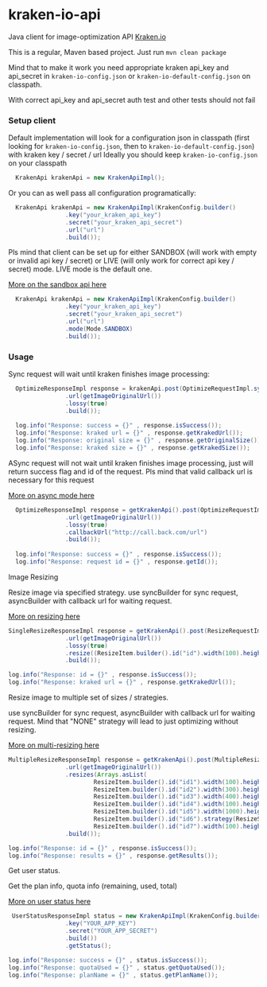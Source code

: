 # kraken-io-api

Java client for image-optimization API [Kraken.io](https://kraken.io/)

This is a regular, Maven based project.
Just run `mvn clean package`

Mind that to make it work you need appropriate kraken api_key and api_secret
in `kraken-io-config.json` or `kraken-io-default-config.json` on classpath.

With correct api_key and api_secret auth test and other tests should not fail

### Setup client

Default implementation will look for a configuration json in classpath (first looking for `kraken-io-config.json`, then to `kraken-io-default-config.json`)
with kraken key / secret / url
Ideally you should keep  `kraken-io-config.json` on your classpath

```java
  KrakenApi krakenApi = new KrakenApiImpl();
```

Or you can as well pass all configuration programatically:

```java
  KrakenApi krakenApi = new KrakenApiImpl(KrakenConfig.builder()
                .key("your_kraken_api_key")
                .secret("your_kraken_api_secret")
                .url("url")
                .build());
```

Pls mind that client can be set up for either SANDBOX (will work with empty or invalid api key / secret) or LIVE (will only work for correct api key / secret) mode.
LIVE mode is the default one.

[More on the sandbox api here](https://kraken.io/docs/sandbox)

```java
  KrakenApi krakenApi = new KrakenApiImpl(KrakenConfig.builder()
                .key("your_kraken_api_key")
                .secret("your_kraken_api_secret")
                .url("url")
                .mode(Mode.SANDBOX)
                .build());
```

### Usage

Sync request will wait until kraken finishes image processing:

```java
  OptimizeResponseImpl response = krakenApi.post(OptimizeRequestImpl.syncBuilder()
                .url(getImageOriginalUrl())
                .lossy(true)
                .build());
                
  log.info("Response: success = {}" , response.isSuccess());
  log.info("Response: kraked url = {}" , response.getKrakedUrl());
  log.info("Response: original size = {}" , response.getOriginalSize());
  log.info("Response: kraked size = {}" , response.getKrakedSize());
```

ASync request will not wait until kraken finishes image processing, just will return success flag and id of the request.
Pls mind that valid callback url is necessary for this request

[More on async mode here](https://kraken.io/docs/wait-callback)

```java
  OptimizeResponseImpl response = getKrakenApi().post(OptimizeRequestImpl.asyncBuilder()
                .url(getImageOriginalUrl())
                .lossy(true)
                .callbackUrl("http://call.back.com/url")
                .build());
                
  log.info("Response: success = {}" , response.isSuccess());
  log.info("Response: request id = {}" , response.getId());
```

Image Resizing


Resize image via specified strategy.
use syncBuilder for sync request, asyncBuilder with callback url for waiting request.

[More on resizing here](https://kraken.io/docs/image-resizing)


```java
SingleResizeResponseImpl response = getKrakenApi().post(ResizeRequestImpl.syncBuilder()
                .url(getImageOriginalUrl())
                .lossy(true)
                .resize((ResizeItem.builder().id("id").width(100).height(200).strategy(ResizeStrategy.PORTRAIT).build()))
                .build());

log.info("Response: id = {}" , response.isSuccess());
log.info("Response: kraked url = {}" , response.getKrakedUrl());
```

Resize image to multiple set of sizes / strategies.

use syncBuilder for sync request, asyncBuilder with callback url for waiting request.
Mind that "NONE" strategy will  lead to just optimizing without resizing.

[More on multi-resizing here](https://kraken.io/docs/generating-image-sets)

```java
MultipleResizeResponseImpl response = getKrakenApi().post(MultipleResizeRequestImpl.syncBuilder()
                .url(getImageOriginalUrl())
                .resizes(Arrays.asList(
                        ResizeItem.builder().id("id1").width(100).height(100).strategy(ResizeStrategy.PORTRAIT).build(),
                        ResizeItem.builder().id("id2").width(300).height(300).strategy(ResizeStrategy.CROP).build(),
                        ResizeItem.builder().id("id3").width(400).height(400).strategy(ResizeStrategy.FILL).background("red").build(),
                        ResizeItem.builder().id("id4").width(100).height(100).strategy(ResizeStrategy.LANDSCAPE).build(),
                        ResizeItem.builder().id("id5").width(1000).height(1000).strategy(ResizeStrategy.EXACT).build(),
                        ResizeItem.builder().id("id6").strategy(ResizeStrategy.NONE).build(),
                        ResizeItem.builder().id("id7").width(100).height(100).strategy(ResizeStrategy.AUTO).build()))
                .build());

log.info("Response: id = {}" , response.isSuccess());
log.info("Response: results = {}" , response.getResults());
```

Get user status.

Get the plan info, quota info (remaining, used, total)

[More on user status here](https://kraken.io/docs/user-status)

```java
 UserStatusResponseImpl status = new KrakenApiImpl(KrakenConfig.builder()
                .key("YOUR_APP_KEY")
                .secret("YOUR_APP_SECRET")
                .build())
                .getStatus();

log.info("Response: success = {}" , status.isSuccess());
log.info("Response: quotaUsed = {}" , status.getQuotaUsed());
log.info("Response: planName = {}" , status.getPlanName());
```
